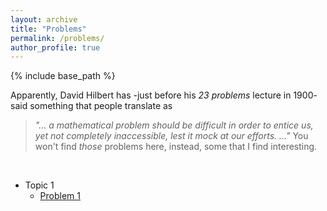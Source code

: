 ```yaml
---
layout: archive
title: "Problems"
permalink: /problems/
author_profile: true
---
```


{% include base_path %}

Apparently, David Hilbert has -just before his *23 problems* lecture in 1900- said something that people translate as
> *"... a mathematical problem should be difficult in order to entice us, yet not completely inaccessible, lest it mock at our efforts. ..."*
You won't find *those* problems here, instead, some that I find interesting.

<br>

* Topic 1
    * [Problem 1](somelink)